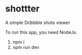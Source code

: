 # shottter
A simple Dribbble shots viewer

To run this app, you need NodeJs.

1. npm i
2. npm run dev
